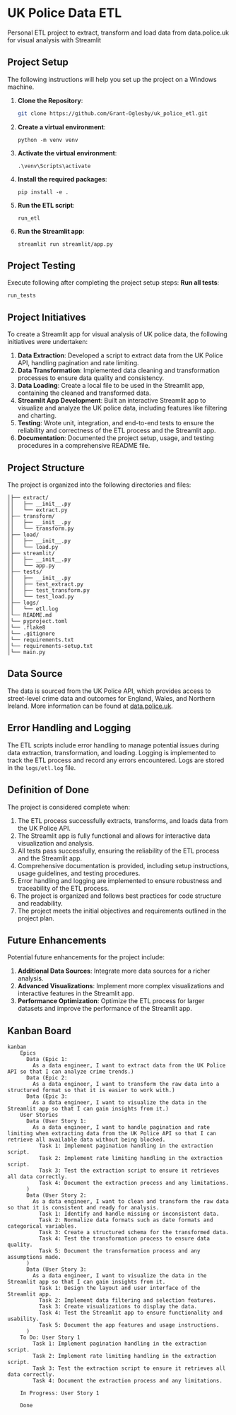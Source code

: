 # UK Police Data ETL
Personal ETL project to extract, transform and load data from data.police.uk for visual analysis with Streamlit

## Project Setup
The following instructions will help you set up the project on a Windows machine.
1. **Clone the Repository**: 
   ```bash
   git clone https://github.com/Grant-Oglesby/uk_police_etl.git
   ```
2. **Create a virtual environment**:
   ```
   python -m venv venv
   ```
3. **Activate the virtual environment**:
   ```
   .\venv\Scripts\activate
   ```
4. **Install the required packages**:
   ```
   pip install -e .
   ```
5. **Run the ETL script**:
   ```
   run_etl
   ```
6. **Run the Streamlit app**:
   ```
   streamlit run streamlit/app.py
   ```

## Project Testing
Execute following after completing the project setup steps:
**Run all tests**:
   ```
   run_tests
   ```

## Project Initiatives
To create a Streamlit app for visual analysis of UK police data, the following initiatives were undertaken:
1. **Data Extraction**: Developed a script to extract data from the UK Police API, handling pagination and rate limiting.
2. **Data Transformation**: Implemented data cleaning and transformation processes to ensure data quality and consistency.
3. **Data Loading**: Create a local file to be used in the Streamlit app, containing the cleaned and transformed data.
4. **Streamlit App Development**: Built an interactive Streamlit app to visualize and analyze the UK police data, including features like filtering and charting.
5. **Testing**: Wrote unit, integration, and end-to-end tests to ensure the reliability and correctness of the ETL process and the Streamlit app.
6. **Documentation**: Documented the project setup, usage, and testing procedures in a comprehensive README file.

## Project Structure
The project is organized into the following directories and files:
```uk_police_etl/
│├── extract/
││   ├── __init__.py
││   └── extract.py
│├── transform/
││   ├── __init__.py
││   └── transform.py
│├── load/
││   ├── __init__.py
││   └── load.py
│├── streamlit/
││   ├── __init__.py
││   └── app.py
│├── tests/
││   ├── __init__.py
││   ├── test_extract.py
││   ├── test_transform.py
││   └── test_load.py
│├── logs/
││   └── etl.log
│└── README.md
│└── pyproject.toml
│└── .flake8
│└── .gitignore
│└── requirements.txt
│└── requirements-setup.txt
│└── main.py
```

## Data Source
The data is sourced from the UK Police API, which provides access to street-level crime data and outcomes for England, Wales, and Northern Ireland. More information can be found at [data.police.uk](https://data.police.uk/docs/).

## Error Handling and Logging
The ETL scripts include error handling to manage potential issues during data extraction, transformation, and loading. Logging is implemented to track the ETL process and record any errors encountered.
Logs are stored in the `logs/etl.log` file.

## Definition of Done
The project is considered complete when:
1. The ETL process successfully extracts, transforms, and loads data from the UK Police API.
2. The Streamlit app is fully functional and allows for interactive data visualization and analysis.
3. All tests pass successfully, ensuring the reliability of the ETL process and the Streamlit app.
4. Comprehensive documentation is provided, including setup instructions, usage guidelines, and testing procedures.
5. Error handling and logging are implemented to ensure robustness and traceability of the ETL process.
6. The project is organized and follows best practices for code structure and readability.
7. The project meets the initial objectives and requirements outlined in the project plan.

## Future Enhancements
Potential future enhancements for the project include:
1. **Additional Data Sources**: Integrate more data sources for a richer analysis.
2. **Advanced Visualizations**: Implement more complex visualizations and interactive features in the Streamlit app.
3. **Performance Optimization**: Optimize the ETL process for larger datasets and improve the performance of the Streamlit app.

## Kanban Board
```mermaid
kanban
    Epics
      Data (Epic 1:
        As a data engineer, I want to extract data from the UK Police API so that I can analyze crime trends.)
      Data (Epic 2:
        As a data engineer, I want to transform the raw data into a structured format so that it is easier to work with.)
      Data (Epic 3:
        As a data engineer, I want to visualize the data in the Streamlit app so that I can gain insights from it.)
    User Stories
      Data (User Story 1:
        As a data engineer, I want to handle pagination and rate limiting when extracting data from the UK Police API so that I can retrieve all available data without being blocked.
          Task 1: Implement pagination handling in the extraction script.
          Task 2: Implement rate limiting handling in the extraction script.
          Task 3: Test the extraction script to ensure it retrieves all data correctly.
          Task 4: Document the extraction process and any limitations.
      )
      Data (User Story 2:
        As a data engineer, I want to clean and transform the raw data so that it is consistent and ready for analysis.
          Task 1: Identify and handle missing or inconsistent data.
          Task 2: Normalize data formats such as date formats and categorical variables.
          Task 3: Create a structured schema for the transformed data.
          Task 4: Test the transformation process to ensure data quality.
          Task 5: Document the transformation process and any assumptions made.
      )
      Data (User Story 3:
        As a data engineer, I want to visualize the data in the Streamlit app so that I can gain insights from it.
          Task 1: Design the layout and user interface of the Streamlit app.
          Task 2: Implement data filtering and selection features.
          Task 3: Create visualizations to display the data.
          Task 4: Test the Streamlit app to ensure functionality and usability.
          Task 5: Document the app features and usage instructions.
      )
    To Do: User Story 1
        Task 1: Implement pagination handling in the extraction script.
        Task 2: Implement rate limiting handling in the extraction script.
        Task 3: Test the extraction script to ensure it retrieves all data correctly.
        Task 4: Document the extraction process and any limitations.
      
    In Progress: User Story 1

    Done

```